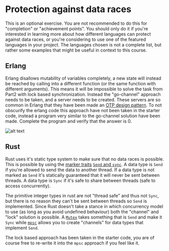 # Protection against data races

This is an optional exercise. You are not recommended to do this for "completion" or "achievement points". You should only do it if you're interested in learning more about how different languages can protect against data races, or you're considering to use one of the featured languages in your project. The languages chosen is not a complete list, but rather some examples that might be useful in context to this course.

## Erlang
Erlang disallows mutability of variables completely, a new state will instead be reached by calling into a different function (or the same function with different arguments). This means it will be impossible to solve the task from Part2 with lock based synchronization. Instead the "go-channel" approach needs to be taken, and a server needs to be created. These servers are so common in Erlang that they have been made an [OTP design pattern](http://erlang.org/doc/design_principles/gen_server_concepts.html). To not obscurify the erlang code this approach have not been taken in the starter code, instead a program very similar to the go-channel solution have been made. Complete the program and verify that the answer is 0.

![alt text](/img/cant_get_data_races.jpg "Erlang disallows mutation of variables")

## Rust
Rust uses it's static type system to make sure that no data races is possible. This is possible by using the [marker traits](https://doc.rust-lang.org/std/marker/) [`Send` and `sync`](https://doc.rust-lang.org/beta/nomicon/send-and-sync.html). A data type is `Send` if you're allowed to send the data to another thread. If a data type is not marked as `Send` it's statically guaranteed that it will never be sent between threads. A data type is `Sync` if it's safe to share between threads (safe to access concurrently).

The primitive integer types in rust are not "thread safe" and thus not `Sync`, but there is no reason they can't be sent between threads so `Send` is implemented. Since Rust doesn't take a stance in which concurrency model to use (as long as you avoid undefined behaviour) both the "channel" and "lock" solution is possible. A [`Mutex`](https://doc.rust-lang.org/std/sync/struct.Mutex.html) takes something that is `Send` and make it `Sync` while [`mpsc`](https://doc.rust-lang.org/std/sync/mpsc/index.html) allows you to create "channels" for data types that implement `Send`.

The lock based approach has been taken in the starter code, you are of course free to re-write it into the `mpsc` approach if you feel like it.
